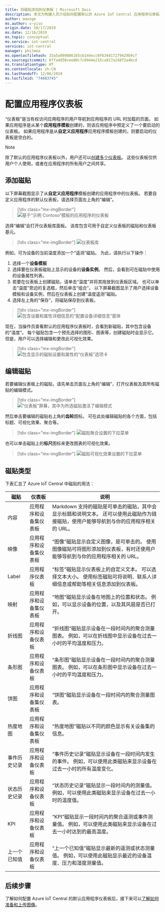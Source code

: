 ```yaml
---
title: 将磁贴添加到仪表板 | Microsoft Docs
description: 本文为构建人员介绍如何配置默认的 Azure IoT Central 应用程序仪表板。
author: mavoge
ms.author: v-yiso
origin.date: 10/17/2019
ms.date: 12/16/2019
ms.topic: conceptual
ms.service: iot-central
services: iot-central
manager: philmea
ms.openlocfilehash: 33a5a989086165cb144ecc0f634417279429b9cf
ms.sourcegitcommit: 6ffa4d50cee80c7c0944e215ca917a248f2a4bcd
ms.translationtype: HT
ms.contentlocale: zh-CN
ms.lasthandoff: 12/06/2019
ms.locfileid: "74883745"
---
```

# <a name="configure-the-application-dashboard"></a>配置应用程序仪表板

“仪表板”是当有权访问应用程序的用户导航到应用程序的 URL 时加载的页面。  如果应用程序是从某个**应用程序模板**创建的，则该应用程序中预定义了一个要启动的仪表板。 如果应用程序是从**自定义应用程序**应用程序模板创建的，则要启动的仪表板是空白的。

> [!NOTE]
> 除了默认的应用程序仪表板以外，用户还可以[创建多个仪表板](howto-create-personal-dashboards.md)。 这些仪表板仅供用户个人使用，或者在应用程序的所有用户之间共享。 

## <a name="add-tiles"></a>添加磁贴

以下屏幕截图显示了从**自定义应用程序**模板创建的应用程序中的仪表板。 若要自定义应用程序的默认仪表板，请选择页面左上角的“编辑”。 

> [!div class="mx-imgBorder"]
> ![基于“示例 Contoso”模板的应用程序的仪表板](media/howto-add-tiles-to-your-dashboard/dashboard-sample-contoso.png)

选择“编辑”会打开仪表板库面板。  该库包含可用于自定义仪表板的磁贴和仪表板基元。

> [!div class="mx-imgBorder"]
> ![仪表板库](media/howto-add-tiles-to-your-dashboard/dashboard-library.png)

例如，可为设备的当前温度添加一个“遥测”磁贴。  为此，请执行以下操作：
1. 选择一个**设备模板**
1. 选择要在仪表板磁贴上显示的设备的**设备实例**。 然后，会看到可在磁贴中使用的设备属性列表。
1. 若要在仪表板上创建磁贴，请单击“温度”并将其拖放到仪表板区域。  也可以单击“温度”旁边的复选框，然后单击“组合”。   以下屏幕截图显示了用户选择设备模板和设备实例，然后在仪表板上创建“温度遥测”磁贴。
1. 选择左上角的“保存”，将磁贴保存到仪表板。 

> [!div class="mx-imgBorder"]
> ![包含设置和属性详细信息的“配置设备详细信息”窗体](media/howto-add-tiles-to-your-dashboard/device-details.png)

现在，当操作员查看默认的应用程序仪表板时，会看到新磁贴，其中包含设备的“温度”。  每个磁贴包含一个预先选择的图形、图表等，创建磁贴时会显示它。 但是，用户可以选择编辑和更改此可视化效果。 

> [!div class="mx-imgBorder"]
> ![包含显示的磁贴设置和属性的“仪表板”选项卡](media/howto-add-tiles-to-your-dashboard/settings-and-properties.png)


## <a name="edit-tiles"></a>编辑磁贴

若要编辑仪表板上的磁贴，请先单击页面左上角的“编辑”，打开仪表板及其所有磁贴的编辑模式。  

> [!div class="mx-imgBorder"]
> ![“仪表板”屏幕，其中为所选磁贴激活了编辑模式](media/howto-add-tiles-to-your-dashboard/edit-mode.png)

然后单击要编辑的磁贴右上角的**齿轮**图标。 可在此处编辑磁贴的各个方面，包括标题、可视化效果、聚合等。

> [!div class="mx-imgBorder"]
> ![磁贴聚合设置的下拉菜单](media/howto-add-tiles-to-your-dashboard/aggregation-settings.png)

也可以单击磁贴上的**标尺**图标来更改图表的可视化效果。

> [!div class="mx-imgBorder"]
> ![磁贴可视化效果设置的下拉菜单](media/howto-add-tiles-to-your-dashboard/visualization-settings.png)

## <a name="tile-types"></a>磁贴类型

下表汇总了 Azure IoT Central 中磁贴的用法：
 
| 磁贴 | 仪表板 | 说明
| ----------- | ------- | ------- |
| 内容 | 应用程序和设备集仪表板 |Markdown 支持的磁贴是可单击的磁贴，其中会显示标题和说明文本。 还可以使用此磁贴作为链接磁贴，使用户能够导航到与你的应用程序相关的 URL。|
| 映像 | 应用程序和设备集仪表板 |“图像”磁贴显示自定义图像，是可单击的。 使用图像磁贴可将图形添加到仪表板，有时还使用户能够导航到与你的应用程序相关的 URL。|
| Label | 应用程序仪表板 |“标签”磁贴显示仪表板上的自定义文本。 可以选择文本大小。 使用标签磁贴可将说明、联系人详细信息或帮助等相关信息添加到仪表板。|
| 映射 | 应用程序和设备集仪表板 |“地图”磁贴显示设备在地图上的位置和状态。 例如，可以显示设备的位置，以及其风扇是否已打开。|
| 折线图 | 应用程序和设备仪表板 |“折线图”磁贴显示设备在一段时间内的聚合测量图表。 例如，可以在折线图中显示设备在过去一小时的平均温度和压力。|
| 条形图 | 应用程序和设备仪表板 |“条形图”磁贴显示设备在一段时间内的聚合测量图表。 例如，可以在条形图中显示设备在过去一小时的平均温度和压力。|
| 饼图 | 应用程序和设备集仪表板 |“饼图”磁贴显示设备在一段时间内的聚合测量图表。|
| 热度地图 | 应用程序和设备集仪表板 |“热度地图”磁贴以不同的颜色显示有关设备集的信息。|
| 事件历史记录 | 应用程序和设备仪表板 |“事件历史记录”磁贴显示设备在一段时间内发生的事件。 例如，可以使用此类磁贴来显示设备在过去一小时的所有温度变化。|
| 状态历史记录 | 应用程序和设备仪表板 |“状态历史记录”磁贴显示一段时间内的测量值。 例如，可以使用此类磁贴来显示设备在过去一小时的温度值。|
| KPI | 应用程序和设备仪表板 | “KPI”磁贴显示一段时间内的聚合遥测或事件测量值。 例如，可以使用此类磁贴来显示设备在过去一小时达到的最高温度。|
| 上一个已知值 | 应用程序和设备仪表板 |“上一个已知值”磁贴显示最新的遥测或状态测量值。 例如，可以使用此磁贴显示最近的设备温度、压力和湿度测量值。|

## <a name="next-steps"></a>后续步骤

了解如何配置 Azure IoT Central 的默认应用程序仪表板后，接下来可以[了解如何准备和上传图像](howto-prepare-images.md)。